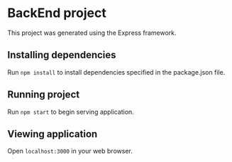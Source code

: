 # BackEnd project 

This project was generated using the Express framework.

## Installing dependencies 

Run `npm install` to install dependencies specified in the package.json file.

## Running project 

Run `npm start` to begin serving application. 

## Viewing application 

Open `localhost:3000` in your web browser. 
